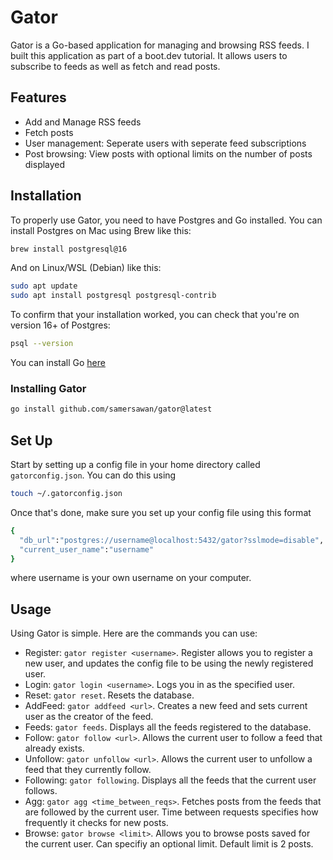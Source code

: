 # Gator
Gator is a Go-based application for managing and browsing RSS feeds. I built this application as part of a boot.dev tutorial. It allows users to subscribe to feeds as well as fetch and read posts.

## Features
* Add and Manage RSS feeds
* Fetch posts
* User management: Seperate users with seperate feed subscriptions
* Post browsing: View posts with optional limits on the number of posts displayed

## Installation
To properly use Gator, you need to have Postgres and Go installed.
You can install Postgres on Mac using Brew like this:
```bash
brew install postgresql@16
```
And on Linux/WSL (Debian) like this:
```bash
sudo apt update
sudo apt install postgresql postgresql-contrib
```
To confirm that your installation worked, you can check that you're on version 16+ of Postgres:
```bash
psql --version
```

You can install Go [here](https://go.dev/doc/install)

### Installing Gator

```bash
go install github.com/samersawan/gator@latest
```

## Set Up
Start by setting up a config file in your home directory called ```gatorconfig.json```. You can do this using
```bash
touch ~/.gatorconfig.json
```
Once that's done, make sure you set up your config file using this format
```bash
{
  "db_url":"postgres://username@localhost:5432/gator?sslmode=disable",
  "current_user_name":"username"
}
```
where username is your own username on your computer.

## Usage
Using Gator is simple. Here are the commands you can use:
* Register: ```gator register <username>```. Register allows you to register a new user, and updates the config file to be using the newly registered user.
* Login: ```gator login <username>```. Logs you in as the specified user.
* Reset: ```gator reset```. Resets the database.
* AddFeed: ```gator addfeed <url>```. Creates a new feed and sets current user as the creator of the feed.
* Feeds: ```gator feeds```. Displays all the feeds registered to the database.
* Follow: ```gator follow <url>```. Allows the current user to follow a feed that already exists.
* Unfollow: ```gator unfollow <url>```. Allows the current user to unfollow a feed that they currently follow.
* Following: ```gator following```. Displays all the feeds that the current user follows.
* Agg: ```gator agg <time_between_reqs>```. Fetches posts from the feeds that are followed by the current user. Time between requests specifies how frequently it checks for new posts.
* Browse: ```gator browse <limit>```. Allows you to browse posts saved for the current user. Can specifiy an optional limit. Default limit is 2 posts. 

